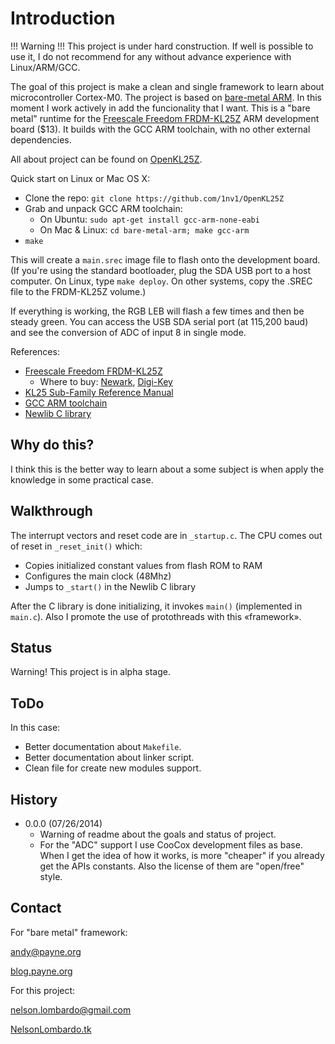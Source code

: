 Introduction
============

!!! Warning !!!
This project is under hard construction. If well is possible to use it, I do not recommend for any without advance experience with Linux/ARM/GCC.

The goal of this project is make a clean and single framework to learn about microcontroller Cortex-M0. 
The project is based on [bare-metal ARM](https://github.com/payne92/bare-metal-arm). In this moment I work actively in add the funcionality that I want. This is a "bare metal" runtime for the 
[Freescale Freedom FRDM-KL25Z](http://www.freescale.com/webapp/sps/site/prod_summary.jsp?code=FRDM-KL25Z) 
ARM development board ($13). It builds with the GCC ARM toolchain, with no other external dependencies.

All about project can be found on [OpenKL25Z](http://1nv1.github.io/OpenKL25Z/).

Quick start on Linux or Mac OS X:
* Clone the repo: `git clone https://github.com/1nv1/OpenKL25Z`
* Grab and unpack GCC ARM toolchain:
  * On Ubuntu: `sudo apt-get install gcc-arm-none-eabi`
  * On Mac & Linux: `cd bare-metal-arm; make gcc-arm`
* `make`

This will create a `main.srec` image file to flash onto the development board.  (If you're using
the standard bootloader, plug the SDA USB port to a host computer.  On Linux, type `make deploy`.  On other systems,
copy the .SREC file to the FRDM-KL25Z volume.)  

If everything is working, the RGB LEB will flash a few times and then be steady green.  You can access the USB 
SDA serial port (at 115,200 baud) and see the conversion of ADC of input 8 in single mode.

References:
* [Freescale Freedom FRDM-KL25Z](http://www.freescale.com/webapp/sps/site/prod_summary.jsp?code=FRDM-KL25Z)
  * Where to buy: [Newark](http://www.newark.com/jsp/search/productdetail.jsp?SKU=28W5033&CMP=KNC-GPLA&mckv=|pcrid|27090073701|plid|),
[Digi-Key](http://www.digikey.com/product-detail/en/FRDM-KL25Z/FRDM-KL25Z-ND/3529594?WT.mc_id=PLA_3529594)
* [KL25 Sub-Family Reference Manual](http://cache.freescale.com/files/32bit/doc/ref_manual/KL25P80M48SF0RM.pdf)
* [GCC ARM toolchain](https://launchpad.net/gcc-arm-embedded)
* [Newlib C library](http://sourceware.org/newlib/)

Why do this?
------------

I think this is the better way to learn about a some subject is when apply the
knowledge in some practical case.

Walkthrough
-----------

The interrupt vectors and reset code are in `_startup.c`.  The CPU comes out of reset in `_reset_init()` which:
* Copies initialized constant values from flash ROM to RAM
* Configures the main clock (48Mhz)
* Jumps to `_start()` in the Newlib C library

After the C library is done initializing, it invokes `main()` (implemented in `main.c`).
Also I promote the use of protothreads with this «framework». 

Status
------
Warning! This project is in alpha stage.

ToDo
----

In this case:
* Better documentation about `Makefile`.
* Better documentation about linker script.
* Clean file for create new modules support.

History
-------

* 0.0.0 (07/26/2014)
    * Warning of readme about the goals and status of project.
    * For the "ADC" support  I use CooCox development files as base. When I get the
idea of how it works, is more "cheaper" if you already get the APIs constants. Also 
the license of them are "open/free" style.
    
Contact
-------
For "bare metal" framework:

[andy@payne.org](mailto:andy@payne.org)

[blog.payne.org](http://blog.payne.org)

For this project:

[nelson.lombardo@gmail.com](mailto:nelson.lombardo@gmail.com)

[NelsonLombardo.tk](http://nelsonlombardo.tk/)

